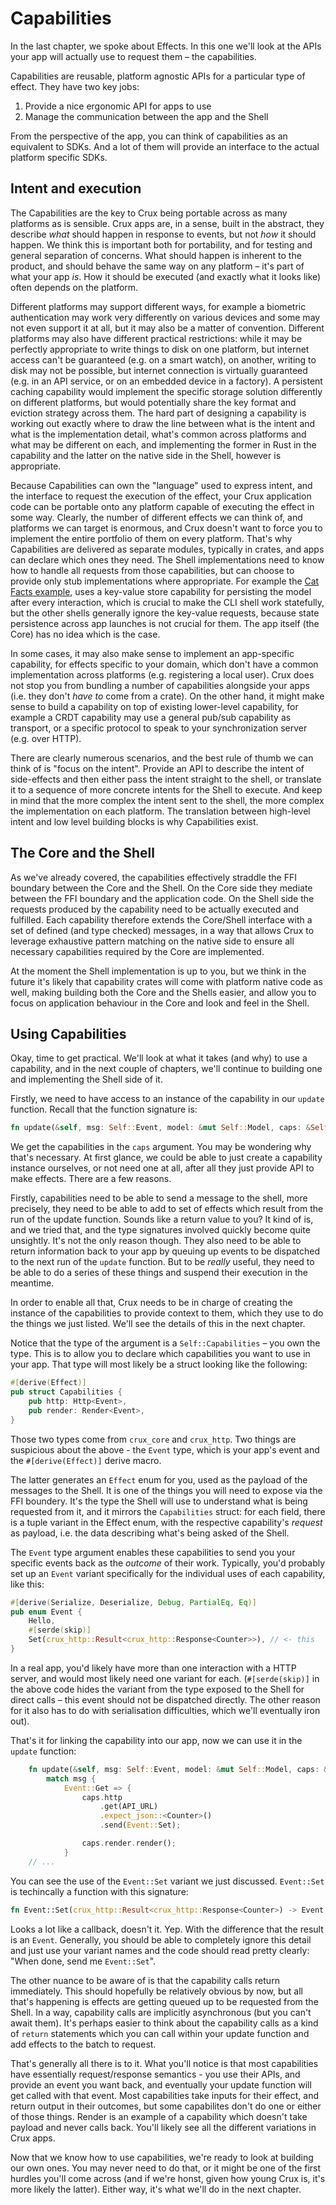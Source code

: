 # Capabilities

In the last chapter, we spoke about Effects. In this one we'll look at the APIs your app will actually use to request them – the capabilities.

Capabilities are reusable, platform agnostic APIs for a particular type of effect. They have two key jobs:

1. Provide a nice ergonomic API for apps to use
2. Manage the communication between the app and the Shell

From the perspective of the app, you can think of capabilities as an equivalent to SDKs. And a lot of them will provide an interface to the actual platform specific SDKs.

## Intent and execution

The Capabilities are the key to Crux being portable across as many platforms as is sensible. Crux apps are, in a sense, built in the abstract, they describe _what_ should happen in response to events, but not _how_ it should happen. We think this is important both for portability, and for testing and general separation of concerns. What should happen is inherent to the product, and should behave the same way on any platform – it's part of what your app _is_. How it should be executed (and exactly what it looks like) often depends on the platform.

Different platforms may support different ways, for example a biometric authentication may work very differently on various devices and some may not even support it at all, but it may also be a matter of convention. Different platforms may also have different practical restrictions: while it may be perfectly appropriate to write things to disk on one platform, but internet access can't be guaranteed (e.g. on a smart watch), on another, writing to disk may not be possible, but internet connection is virtually guaranteed (e.g. in an API service, or on an embedded device in a factory). A persistent caching capability would implement the specific storage solution differently on different platforms, but would potentially share the key format and eviction strategy across them. The hard part of designing a capability is working out exactly where to draw the line between what is the intent and what is the implementation detail, what's common across platforms and what may be different on each, and implementing the former in Rust in the capability and the latter on the native side in the Shell, however is appropriate.

Because Capabilities can own the "language" used to express intent, and the interface to request the execution of the effect, your Crux application code can be portable onto any platform capable of executing the effect in some way. Clearly, the number of different effects we can think of, and platforms we can target is enormous, and Crux doesn't want to force you to implement the entire portfolio of them on every platform. That's why Capabilities are delivered as separate modules, typically in crates, and apps can declare which ones they need. The Shell implementations need to know how to handle all requests from those capabilities, but can choose to provide only stub implementations where appropriate. For example the [Cat Facts example](https://github.com/redbadger/crux/tree/master/examples/cat_facts), uses a key-value store capability for persisting the model after every interaction, which is crucial to make the CLI shell work statefully, but the other shells generally ignore the key-value requests, because state persistence across app launches is not crucial for them. The app itself (the Core) has no idea which is the case.

In some cases, it may also make sense to implement an app-specific capability, for effects specific to your domain, which don't have a common implementation across platforms (e.g. registering a local user). Crux does not stop you from bundling a number of capabilities alongside your apps (i.e. they don't _have to_ come from a crate). On the other hand, it might make sense to build a capability on top of existing lower-level capability, for example a CRDT capability may use a general pub/sub capability as transport, or a specific protocol to speak to your synchronization server (e.g. over HTTP).

There are clearly numerous scenarios, and the best rule of thumb we can think of is "focus on the intent". Provide an API to describe the intent of side-effects and then either pass the intent straight to the shell, or translate it to a sequence of more concrete intents for the Shell to execute. And keep in mind that the more complex the intent sent to the shell, the more complex the implementation on each platform. The translation between high-level intent and low level building blocks is why Capabilities exist.

## The Core and the Shell

As we've already covered, the capabilities effectively straddle the FFI boundary between the Core and the Shell. On the Core side they mediate between the FFI boundary and the application code. On the Shell side the requests produced by the capability need to be actually executed and fulfilled. Each capability therefore extends the Core/Shell interface with a set of defined (and type checked) messages, in a way that allows Crux to leverage exhaustive pattern matching on the native side to ensure all necessary capabilities required by the Core are implemented.

At the moment the Shell implementation is up to you, but we think in the future it's likely that capability crates will come with platform native code as well, making building both the Core and the Shells easier, and allow you to focus on application behaviour in the Core and look and feel in the Shell.

## Using Capabilities

Okay, time to get practical. We'll look at what it takes (and why) to use a capability, and in the next couple of chapters, we'll continue to building one and implementing the Shell side of it.

Firstly, we need to have access to an instance of the capability in our `update` function. Recall that the function signature is:

```rust
fn update(&self, msg: Self::Event, model: &mut Self::Model, caps: &Self::Capabilities)
```

We get the capabilities in the `caps` argument. You may be wondering why that's necessary. At first glance, we could be able to just create a capability instance ourselves, or not need one at all, after all they just provide API to make effects. There are a few reasons.

Firstly, capabilities need to be able to send a message to the shell, more precisely, they need to be able to add to set of effects which result from the run of the update function. Sounds like a return value to you? It kind of is, and we tried that, and the type signatures involved quickly become quite unsightly. It's not the only reason though. They also need to be able to return information back to your app by queuing up events to be dispatched to the next run of the `update` function. But to be _really_ useful, they need to be able to do a series of these things and suspend their execution in the meantime. 

In order to enable all that, Crux needs to be in charge of creating the instance of the capabilities to provide context to them, which they use to do the things we just listed. We'll see the details of this in the next chapter.

Notice that the type of the argument is a `Self::Capabilities` – you own the type. This is to allow you to declare which capabilities you want to use in your app. That type will most likely be a struct looking like the following:

```rust
#[derive(Effect)]
pub struct Capabilities {
    pub http: Http<Event>,
    pub render: Render<Event>,
}
```

Those two types come from `crux_core` and `crux_http`. Two things are suspicious about the above - the `Event` type, which is your app's event and the `#[derive(Effect)]` derive macro.

The latter generates an `Effect` enum for you, used as the payload of the messages to the Shell. It is one of the things you will need to expose via the FFI boundery. It's the type the Shell will use to understand what is being requested from it, and it mirrors the `Capabilities` struct: for each field, there is a tuple variant in the Effect enum, with the respective capability's _request_ as payload, i.e. the data describing what's being asked of the Shell.

The `Event` type argument enables these capabilities to send you your specific events back as the _outcome_ of their work. Typically, you'd probably set up an `Event` variant specifically for the individual uses of each capability, like this:

```rust
#[derive(Serialize, Deserialize, Debug, PartialEq, Eq)]
pub enum Event {
    Hello,
    #[serde(skip)]
    Set(crux_http::Result<crux_http::Response<Counter>>), // <- this
}
```

In a real app, you'd likely have more than one interaction with a HTTP server, and would most likely need one variant for each. (`#[serde(skip)]` in the above code hides the variant from the type exposed to the Shell for direct calls – this event should not be dispatched directly. The other reason for it also has to do with serialisation difficulties, which we'll eventually iron out).

That's it for linking the capability into our app, now we can use it in the `update` function:

```rust
    fn update(&self, msg: Self::Event, model: &mut Self::Model, caps: &Self::Capabilities) {
        match msg {
            Event::Get => {
                caps.http
                    .get(API_URL)
                    .expect_json::<Counter>()
                    .send(Event::Set);

                caps.render.render();
            }
    // ...
```

You can see the use of the `Event::Set` variant we just discussed. `Event::Set` is techincally a function with this signature:

```rust
fn Event::Set(crux_http::Result<crux_http::Response<Counter>) -> Event
```

Looks a lot like a callback, doesn't it. Yep. With the difference that the result is an `Event`. Generally, you should be able to completely ignore this detail and just use your variant names and the code should read pretty clearly: "When done, send me `Event::Set`".

The other nuance to be aware of is that the capability calls return immediately. This should hopefully be relatively obvious by now, but all that's happening is effects are getting queued up to be requested from the Shell. In a way, capability calls are implicitly asynchronous (but you can't await them). It's perhaps easier to think about the capability calls as a kind of `return` statements which you can call within your update function and add effects to the batch to request.

That's generally all there is to it. What you'll notice is that most capabilities have essentially request/response semantics - you use their APIs, and provide an event you want back, and eventually your update function will get called with that event. Most capabilities take inputs for their effect, and return output in their outcomes, but some capabilites don't do one or either of those things. Render is an example of a capability which doesn't take payload and never calls back. You'll likely see all the different variations in Crux apps.

Now that we know how to use capabilities, we're ready to look at building our own ones. You may never need to do that, or it might be one of the first hurdles you'll come across (and if we're honst, given how young Crux is, it's more likely the latter). Either way, it's what we'll do in the next chapter.
